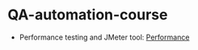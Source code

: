 # QA-automation-course
* Performance testing and JMeter tool: [Performance](https://docs.google.com/presentation/d/1EBVoZEbjdKRhaCfOjl0MyF3EhQ7lMks9/edit?usp=sharing&ouid=106017829505047848790&rtpof=true&sd=true)
